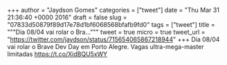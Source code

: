 
+++
author = "Jaydson Gomes"
categories = ["tweet"]
date = "Thu Mar 31 21:36:40 +0000 2016"
draft = false
slug = "07833d50879f89d17e78d1bf6068568bfafb9fd0"
tags = ["tweet"]
title = """Dia 08/04 vai rolar o Bra..."""
tweet = true
micro = true
tweet_url = "https://twitter.com/jaydson/status/715654065867218944"
+++
Dia 08/04 vai rolar o Brave Dev Day em Porto Alegre. Vagas ultra-mega-master limitadas https://t.co/XidBQU5xWY
